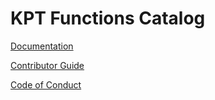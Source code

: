 # KPT Functions Catalog

[Documentation]

[Contributor Guide]

[Code of Conduct]

[Documentation]: https://googlecontainertools.github.io/kpt/guides/consumer/function/catalog/
[Contributor Guide]: CONTRIBUTING.md
[Code of Conduct]: CODE_OF_CONDUCT.md
